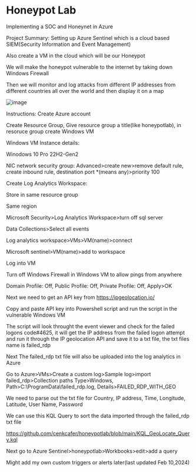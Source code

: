 # Honeypot Lab
Implementing a SOC and Honeynet in Azure 

Project Summary:
Setting up Azure Sentinel which is a cloud based SIEM(Security Information and Event Management)

Also create a VM in the cloud which will be our Honeypot

We will make the honeypot vulnerable to the internet by taking down Windows Firewall

Then we will monitor and log attacks from different IP addresses from different countries all over the world and then display it on a map

![image](https://github.com/cenkcafer/honeypotlab/assets/61919465/89c476b6-0389-4b6f-9150-424563a226de)

Instructions:
Create Azure account

Create Resource Group, Give resource group a title(like honeypotlab), in resoruce group create Windows VM

Windows VM Instance details:

Winodows 10 Pro 22H2-Gen2

NIC network security group: Advanced>create new>remove default rule, create inbound rule, destination port *(means any)>priority 100

Create Log Analytics Workspace:

Store in same resource group 

Same region

Microsoft Security>Log Analytics Workspace>turn off sql server

Data Collections>Select all events

Log analytics workspace>VMs>VM(name)>connect

Microsoft sentinel>VM(name)>add to workspace

Log into VM

Turn off Windows Firewall in Windows VM to allow pings from anywhere

Domain Profile: Off, Public Profile: Off, Private Profile: Off, Apply>OK

Next we need to get an API key from https://ipgeolocation.io/

Copy and paste API key into Powershell script and run the script in the vulnerable Windows VM

The script will look throught the event viewer and check for the failed logons code#4625, it will get the IP address from the failed logon attempt and run it through the IP geolocation API and save it to a txt file, the txt files name is failed_rdp

Next The failed_rdp txt file will also be uploaded into the log analytics in Azure 

Go to Azure>VMs>Create a custom log>Sample log>import failed_rdp>Collection paths Type>Windows, Path>C:\ProgramData\failed_rdp.log, Details>FAILED_RDP_WITH_GEO

We need to parse out the txt file for Country, IP address, Time, Longitude, Latitude, User Name, Password



We can use this KQL Query to sort the data imported through the failed_rdp txt file

https://github.com/cenkcafer/honeypotlab/blob/main/KQL_GeoLocate_Query.kql

Next go to Azure Sentinel>honeypotlab>Workbooks>edit>add a query



Might add my own custom triggers or alerts later(last updated Feb 10,2024)
